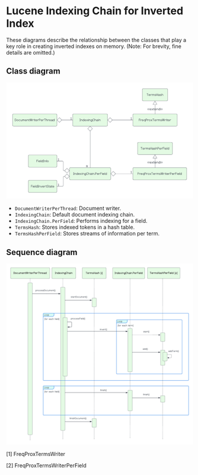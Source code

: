 # Lucene Indexing Chain for Inverted Index

These diagrams describe the relationship between the classes that play a key role in creating inverted indexes on memory. (Note: For brevity, fine details are omitted.)

## Class diagram

![](./image/lucene_index_classes.png)

- `DocumentWriterPerThread`: Document writer.
- `IndexingChain`: Default document indexing chain.
- `IndexingChain.PerField`: Performs indexing for a field.
- `TermsHash`: Stores indexed tokens in a hash table.
- `TermsHashPerField`: Stores streams of information per term.

## Sequence diagram

![](./image/lucene_index_sequence.png)

[1] FreqProxTermsWriter

[2] FreqProxTermsWriterPerField
